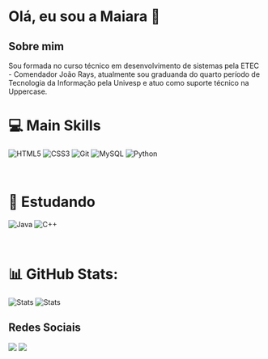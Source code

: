 # Olá, eu sou a Maiara 👋 

## Sobre mim
Sou formada no curso técnico em desenvolvimento de sistemas pela ETEC - Comendador João Rays, atualmente sou graduanda do quarto período de Tecnologia da Informação pela Univesp e atuo como suporte técnico na Uppercase.

# 💻  Main Skills
![HTML5](https://img.shields.io/badge/html5-%23E34F26.svg?style=for-the-badge&logo=html5&logoColor=white) 
![CSS3](https://img.shields.io/badge/css3-%231572B6.svg?style=for-the-badge&logo=css3&logoColor=white)
![Git](https://img.shields.io/badge/GIT-E44C30?style=for-the-badge&logo=git&logoColor=white)
![MySQL](https://img.shields.io/badge/MySQL-005C84?style=for-the-badge&logo=mysql&logoColor=white)
![Python](https://img.shields.io/badge/Python-3776AB?style=for-the-badge&logo=python&logoColor=white)

</br>

# 🚀 Estudando
![Java](https://img.shields.io/badge/Java-ED8B00?style=for-the-badge&logo=openjdk&logoColor=white)
![C++](https://img.shields.io/badge/C%2B%2B-00599C?style=for-the-badge&logo=c%2B%2B&logoColor=white)

</br>

# 📊 GitHub Stats:

![Stats](https://github-readme-stats.vercel.app/api/top-langs/?username=MaiaraSilva&theme=blue-green)
![Stats](https://github-readme-stats.vercel.app/api?username=MaiaraSilva&theme=blue-green)

## Redes Sociais

<div>
<a href = "mailto:maiarahsantos10@gmail.com"><img src="https://img.shields.io/badge/Gmail-D14836?style=for-the-badge&logo=gmail&logoColor=white" target="_blank"></a>
<a href="https://www.linkedin.com/in/maiara-da-silva-santos" target="_blank"><img src="https://img.shields.io/badge/-LinkedIn-%230077B5?style=for-the-badge&logo=linkedin&logoColor=white" target="_blank"></a>   
</div>

